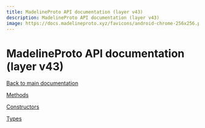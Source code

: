 ```yaml
---
title: MadelineProto API documentation (layer v43)
description: MadelineProto API documentation (layer v43)
image: https://docs.madelineproto.xyz/favicons/android-chrome-256x256.png
---
```

# MadelineProto API documentation (layer v43)

[Back to main documentation](..)  


[Methods](methods/)

[Constructors](constructors/)

[Types](types/)
